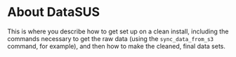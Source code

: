 About DataSUS
==============

This is where you describe how to get set up on a clean install, including the
commands necessary to get the raw data (using the `sync_data_from_s3` command,
for example), and then how to make the cleaned, final data sets.
